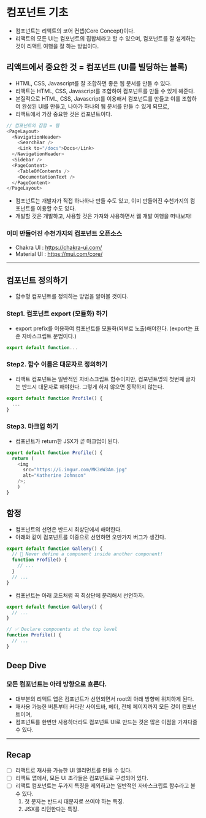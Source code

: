 # 컴포넌트 기초

- 컴포넌트는 리액트의 코어 컨셉(Core Concept)이다.
- 리액트의 모든 UI는 컴포넌트의 집합체라고 할 수 있으며, 컴포넌트를 잘 설계하는 것이 리액트 여행을 잘 하는 방법이다.

## 리액트에서 중요한 것 = 컴포넌트 (UI를 빌딩하는 블록)

- HTML, CSS, Javascript를 잘 조합하면 좋은 웹 문서를 만들 수 있다.
- 리액트는 HTML, CSS, Javascript를 조합하여 컴포넌트를 만들 수 있게 해준다.
- 본질적으로 HTML, CSS, Javascript를 이용해서 컴포넌트를 만들고 이를 조합하여 완성된 UI를 만들고, 나아가 하나의 웹 문서를 만들 수 있게 되므로,
- 리액트에서 가장 중요한 것은 컴포넌트이다.

```js
// 컴포넌트의 집합 = 웹
<PageLayout>
  <NavigationHeader>
    <SearchBar />
    <Link to="/docs">Docs</Link>
  </NavigationHeader>
  <Sidebar />
  <PageContent>
    <TableOfContents />
    <DocumentationText />
  </PageContent>
</PageLayout>
```

- 컴포넌트는 개발자가 직접 하나하나 만들 수도 있고, 이미 만들어진 수천가지의 컴포넌트를 이용할 수도 있다.
- 개발할 것은 개발하고, 사용할 것은 가져와 사용하면서 웹 개발 여행을 떠나보자!

### 이미 만들어진 수천가지의 컴포넌트 오픈소스

- Chakra UI : https://chakra-ui.com/
- Material UI : https://mui.com/core/

---

## 컴포넌트 정의하기

- 함수형 컴포넌트를 정의하는 방법을 알아볼 것이다.

### Step1. 컴포넌트 export (모듈화) 하기

- export prefix를 이용하여 컴포넌트를 모듈화(외부로 노출)해야한다. (export는 표준 자바스크립트 문법이다.)
```js
export default function...
```
### Step2. 함수 이름은 대문자로 정의하기

- 리액트 컴포넌트는 일반적인 자바스크립트 함수이지만, 컴포넌트명의 첫번째 글자는 반드시 대문자로 해야한다. 그렇게 하지 않으면 동작하지 않는다.
```js
export default function Profile() {
  ...
} 
```


### Step3. 마크업 하기

- 컴포넌트가 return한 JSX가 곧 마크업이 된다.


```js
export default function Profile() {
  return (
    <img 
      src="https://i.imgur.com/MK3eW3Am.jpg" 
      alt="Katherine Johnson" 
    />;
    )
}
```

## 함정

- 컴포넌트의 선언은 반드시 최상단에서 해야한다.
- 아래와 같이 컴포넌트를 이중으로 선언하면 오만가지 버그가 생긴다.

```js
export default function Gallery() {
  // 🔴 Never define a component inside another component!
  function Profile() {
    // ...
  }
  // ...
}
```

- 컴포넌트는 아래 코드처럼 꼭 최상단에 분리해서 선언하자.

```js
export default function Gallery() {
  // ...
}

// ✅ Declare components at the top level
function Profile() {
  // ...
}
```

## Deep Dive

### 모든 컴포넌트는 아래 방향으로 흐른다.

- 대부분의 리액트 앱은 컴포넌트가 선언되면서 root의 아래 방향에 위치하게 된다.
- 재사용 가능한 버튼부터 커다란 사이드바, 헤더, 전체 페이지까지 모든 것이 컴포넌트이며,
- 컴포넌트를 한번만 사용하더라도 컴포넌트 UI로 만드는 것은 많은 이점을 가져다줄 수 있다.

---

## Recap

- [ ] 리액트로 재사용 가능한 UI 엘리먼트를 만들 수 있다.
- [ ] 리액트 앱에서, 모든 UI 조각들은 컴포넌트로 구성되어 있다.
- [ ] 리액트 컴포넌트는 두가지 특징을 제외하고는 일반적인 자바스크립트 함수라고 볼 수 있다.
  1. 첫 문자는 반드시 대문자로 쓰여야 하는 특징.
  2. JSX를 리턴한다는 특징.
